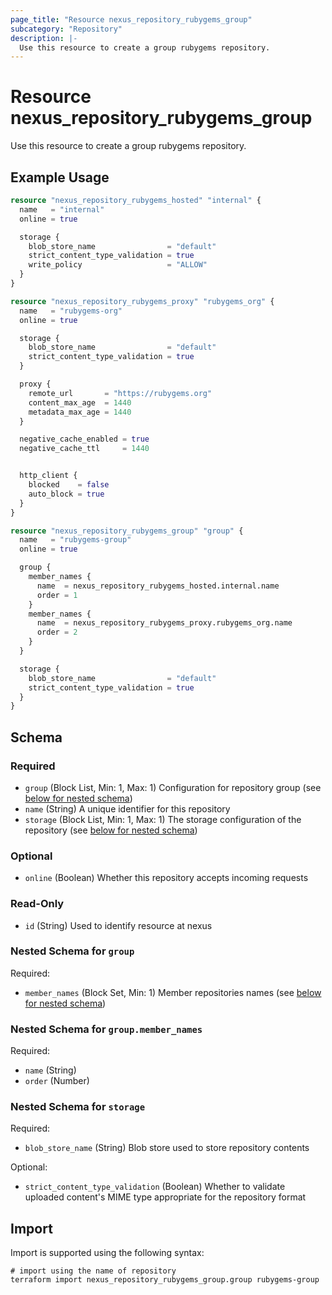 ```yaml
---
page_title: "Resource nexus_repository_rubygems_group"
subcategory: "Repository"
description: |-
  Use this resource to create a group rubygems repository.
---
```

# Resource nexus_repository_rubygems_group
Use this resource to create a group rubygems repository.
## Example Usage
```terraform
resource "nexus_repository_rubygems_hosted" "internal" {
  name   = "internal"
  online = true

  storage {
    blob_store_name                = "default"
    strict_content_type_validation = true
    write_policy                   = "ALLOW"
  }
}

resource "nexus_repository_rubygems_proxy" "rubygems_org" {
  name   = "rubygems-org"
  online = true

  storage {
    blob_store_name                = "default"
    strict_content_type_validation = true
  }

  proxy {
    remote_url       = "https://rubygems.org"
    content_max_age  = 1440
    metadata_max_age = 1440
  }

  negative_cache_enabled = true
  negative_cache_ttl     = 1440


  http_client {
    blocked    = false
    auto_block = true
  }
}

resource "nexus_repository_rubygems_group" "group" {
  name   = "rubygems-group"
  online = true

  group {
    member_names {
      name  = nexus_repository_rubygems_hosted.internal.name
      order = 1
    }
    member_names {
      name  = nexus_repository_rubygems_proxy.rubygems_org.name
      order = 2
    }
  }

  storage {
    blob_store_name                = "default"
    strict_content_type_validation = true
  }
}
```
<!-- schema generated by tfplugindocs -->
## Schema

### Required

- `group` (Block List, Min: 1, Max: 1) Configuration for repository group (see [below for nested schema](#nestedblock--group))
- `name` (String) A unique identifier for this repository
- `storage` (Block List, Min: 1, Max: 1) The storage configuration of the repository (see [below for nested schema](#nestedblock--storage))

### Optional

- `online` (Boolean) Whether this repository accepts incoming requests

### Read-Only

- `id` (String) Used to identify resource at nexus

<a id="nestedblock--group"></a>
### Nested Schema for `group`

Required:

- `member_names` (Block Set, Min: 1) Member repositories names (see [below for nested schema](#nestedblock--group--member_names))

<a id="nestedblock--group--member_names"></a>
### Nested Schema for `group.member_names`

Required:

- `name` (String)
- `order` (Number)



<a id="nestedblock--storage"></a>
### Nested Schema for `storage`

Required:

- `blob_store_name` (String) Blob store used to store repository contents

Optional:

- `strict_content_type_validation` (Boolean) Whether to validate uploaded content's MIME type appropriate for the repository format
## Import
Import is supported using the following syntax:
```shell
# import using the name of repository
terraform import nexus_repository_rubygems_group.group rubygems-group
```
